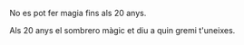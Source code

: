 
No es pot fer magia fins als 20 anys.

Als 20 anys el sombrero màgic et diu a quin gremi t'uneixes.